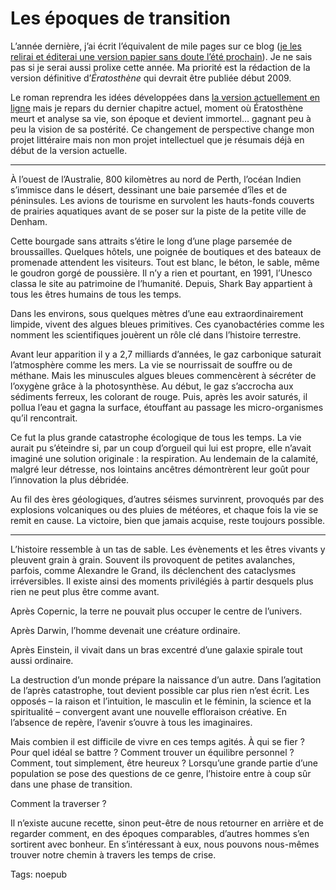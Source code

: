 # Les époques de transition

L’année dernière, j’ai écrit l’équivalent de mile pages sur ce blog ([je les relirai et éditerai une version papier sans doute l’été prochain](http://blog.tcrouzet.com/version-papier-2006/)). Je ne sais pas si je serai aussi prolixe cette année. Ma priorité est la rédaction de la version définitive d’*Ératosthène* qui devrait être publiée début 2009.<span id="more-709"></span>

Le roman reprendra les idées développées dans [la version actuellement en ligne](http://blog.tcrouzet.com/eratosthene/) mais je repars du dernier chapitre actuel, moment où Ératosthène meurt et analyse sa vie, son époque et devient immortel… gagnant peu à peu la vision de sa postérité. Ce changement de perspective change mon projet littéraire mais non mon projet intellectuel que je résumais déjà en début de la version actuelle.

---

À l’ouest de l’Australie, 800 kilomètres au nord de Perth, l’océan Indien s’immisce dans le désert, dessinant une baie parsemée d’îles et de péninsules. Les avions de tourisme en survolent les hauts-fonds couverts de prairies aquatiques avant de se poser sur la piste de la petite ville de Denham.

Cette bourgade sans attraits s’étire le long d’une plage parsemée de broussailles. Quelques hôtels, une poignée de boutiques et des bateaux de promenade attendent les visiteurs. Tout est blanc, le béton, le sable, même le goudron gorgé de poussière. Il n’y a rien et pourtant, en 1991, l’Unesco classa le site au patrimoine de l’humanité. Depuis, Shark Bay appartient à tous les êtres humains de tous les temps.

Dans les environs, sous quelques mètres d’une eau extraordinairement limpide, vivent des algues bleues primitives. Ces cyanobactéries comme les nomment les scientifiques jouèrent un rôle clé dans l’histoire terrestre.

Avant leur apparition il y a 2,7 milliards d’années, le gaz carbonique saturait l’atmosphère comme les mers. La vie se nourrissait de souffre ou de méthane. Mais les minuscules algues bleues commencèrent à sécréter de l’oxygène grâce à la photosynthèse. Au début, le gaz s’accrocha aux sédiments ferreux, les colorant de rouge. Puis, après les avoir saturés, il pollua l’eau et gagna la surface, étouffant au passage les micro-organismes qu’il rencontrait.

Ce fut la plus grande catastrophe écologique de tous les temps. La vie aurait pu s’éteindre si, par un coup d’orgueil qui lui est propre, elle n’avait imaginé une solution originale : la respiration. Au lendemain de la calamité, malgré leur détresse, nos lointains ancêtres démontrèrent leur goût pour l’innovation la plus débridée.

Au fil des ères géologiques, d’autres séismes survinrent, provoqués par des explosions volcaniques ou des pluies de météores, et chaque fois la vie se remit en cause. La victoire, bien que jamais acquise, reste toujours possible.

---

L’histoire ressemble à un tas de sable. Les évènements et les êtres vivants y pleuvent grain à grain. Souvent ils provoquent de petites avalanches, parfois, comme Alexandre le Grand, ils déclenchent des cataclysmes irréversibles. Il existe ainsi des moments privilégiés à partir desquels plus rien ne peut plus être comme avant.

Après Copernic, la terre ne pouvait plus occuper le centre de l’univers.

Après Darwin, l’homme devenait une créature ordinaire.

Après Einstein, il vivait dans un bras excentré d’une galaxie spirale tout aussi ordinaire.

La destruction d’un monde prépare la naissance d’un autre. Dans l’agitation de l’après catastrophe, tout devient possible car plus rien n’est écrit. Les opposés – la raison et l’intuition, le masculin et le féminin, la science et la spiritualité – convergent avant une nouvelle effloraison créative. En l’absence de repère, l’avenir s’ouvre à tous les imaginaires.

Mais combien il est difficile de vivre en ces temps agités. À qui se fier ? Pour quel idéal se battre ? Comment trouver un équilibre personnel ? Comment, tout simplement, être heureux ? Lorsqu’une grande partie d’une population se pose des questions de ce genre, l’histoire entre à coup sûr dans une phase de transition.

Comment la traverser ?

Il n’existe aucune recette, sinon peut-être de nous retourner en arrière et de regarder comment, en des époques comparables, d’autres hommes s’en sortirent avec bonheur. En s’intéressant à eux, nous pouvons nous-mêmes trouver notre chemin à travers les temps de crise.

Tags: noepub